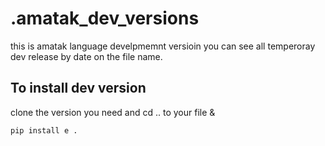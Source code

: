 # .amatak_dev_versions

this is amatak language develpmemnt versioin you can see all temperoray dev release by date on the file name.



## To install dev version 
clone the version you need and cd .. to your file & 


```bash
pip install e .
```
